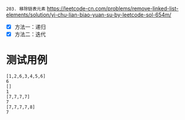 
`203. 移除链表元素` https://leetcode-cn.com/problems/remove-linked-list-elements/solution/yi-chu-lian-biao-yuan-su-by-leetcode-sol-654m/
- [x] 方法一：递归
- [x] 方法二：迭代

# 测试用例

```
[1,2,6,3,4,5,6]
6
[]
1
[7,7,7,7]
7
[7,7,7,7,8]
7
```

